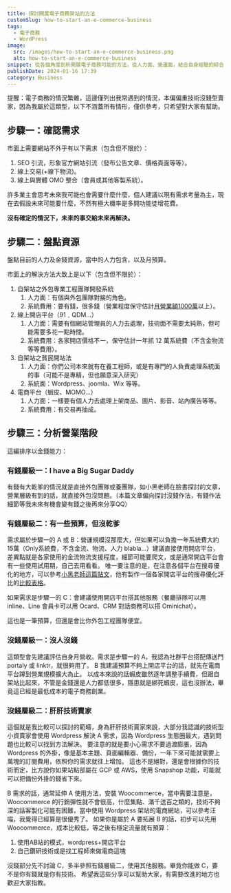 ```yaml
---
title: 探討開展電子商務架站的方法
customSlug: how-to-start-an-e-commerce-business
tags:
  - 電子商務
  - WordPress
image:
  src: /images/how-to-start-an-e-commerce-business.png
  alt: how-to-start-an-e-commerce-business
snippet: 從各個角度剖析開展電子商務可能的方法，從人力面、營運面，結合自身經驗的綜合評估，希望對大家有幫助。
publishDate: 2024-01-16 17:39
category: Business
---
```


提醒：電子商務的情況繁雜，這邊僅列出我常遇到的情況，本偏偏重技術沒錢型賣家，因為我屬於這類型，以下不涵蓋所有情形，僅供參考，只希望對大家有幫助。

## 步驟一：確認需求
市面上需要網站不外乎有以下需求（包含但不限於）：

1. SEO 引流，形象官方網站引流（發布公告文章、價格頁面等等）。
2. 線上交易(+線下物流)。
3. 線上與實體 OMO 整合（會員或其他客製系統）。

許多業主會思考未來我可能也會需要什麼什麼，個人建議以現有需求考量為主，現在去假設未來可能要什麼，不然有極大機率是多開功能徒增花費。

**沒有確定的情況下，未來的事交給未來再解決。**

## 步驟二：盤點資源
盤點目前的人力及金錢資源，當中的人力包含，以及月預算。

市面上的解決方法大致上是以下（包含但不限於）：
1. 自架站之外包專業工程團隊開發系統
   1. 人力面：有個與外包團隊對接的角色。
   2. 系統費用：要有錢，很多錢（營業程度保守估計[月營業額1000萬](https://www.facebook.com/backtrue/posts/pfbid032GgEs2okdwUkRaMotcRjKQoxiqxkzGtjWWP9aqMMjbcKaaK3C8WFtRVPSFBPGaVTl)以上）。
2. 線上開店平台（91﹑QDM…）
   1. 人力面：需要有個網站管理員的人力去處理，技術面不需要太純熟，但可能需要多花一點時間。
   2. 系統費用：各家開店價格不一，保守估計一年抓 12 萬系統費（不含金物流等等費用）。
3. 自架站之貧民開站法
   1. 人力面：你們公司本來就有在養工程師，或是有專門的人負責處理系統面的事（可能不是專精，但也願意深入研究）
   2. 系統面：Wordpress、joomla、Wix 等等。
4. 電商平台（蝦皮、MOMO…）
   1. 人力面：一樣要有個人力去處理上架商品、圖片、影音、站內廣告等等。
   2. 系統費用：有交易再抽成。

## 步驟三：分析營業階段
這編排序以金錢能力：

### 有錢層級一：I have a Big Sugar Daddy
有錢有大乾爹的情況就是直接外包團隊或養團隊，如小黑老師在臉書探討的文章，營業層級有到的話，就直接外包沒問題。（本篇文章偏向探討沒錢作法，有錢作法細節等我未來有機會變有錢之後再來分享QQ）

### 有錢層級二：有一些預算，但沒乾爹
需求屬於步驟一的 A 或 B：營運規模沒那麼大，但如果可以負擔一年系統費大約15萬（Only系統費，不含金流、物流、人力 blabla…）建議直接使用開店平台，差異點就是各家使用的金流物流支援程度，細節可能要爬文，或是通常開店平台會有一些使用試用期，自己去用看看。
唯一要注意的是，在注意各個平台在搜尋優化的地方，可以參考[小黑老師這篇貼文](https://www.facebook.com/backtrue/posts/pfbid0iSZtZC7yLhA8WdWhyifCAkZUW5D3jJiD3SJy7ABvtbUXch6LZrLEnp6hUaRTBwNml)，他有製作一個各家開店平台的搜尋優化評比的[比較表格](https://app.heptabase.com/524d479f-6451-43be-a51c-edf235da26a2/card/2ba3a86e-886a-4d6c-8f8c-67f68001d244)。

如果需求是步驟一的 C：會建議使用開店平台搭其他服務（餐廳排隊可以用inline、Line 會員卡可以用 Ocard、CRM 對話商務可以搭 Ominichat）。

這也是一筆預算，但還是會比你外包工程團隊便宜。

### 沒錢層級一：沒人沒錢
這類型會先建議評估自身月營收。需求是步驟一的 A，我認為社群平台搭配傳送門 portaly 或 linktr，就很夠用了。
B 我建議預算不夠上開店平台的話，就先在電商平台蹲到營業規模擴大為止。
以成本來說的話蝦皮雖然逐年調整手續費，但跟自架站比起來，不管是金錢還是人力都低很多，隱患就是綁死蝦皮，這也沒辦法，畢竟這已經是最低成本的電子商務創業。

### 沒錢層級二：肝肝技術賣家
這個就是我比較可以探討的範疇，身為肝肝技術賣家來說，大部分我認識的技術型小資賣家會使用 Wordpress 解決 A 需求，因為 Wordpress 生態圈最大，遇到問題也比較可以找到方法解決。
要注意的就是要小心需求不要過渡膨脹，因為 Wordpress 的外掛，像是基本主題、頁面編輯器、備份，一年下來可能就需要上萬塊的訂閱費用，依照你的需求就往上增加。
這也不是絕對，還是會根據你的技術而定，比方說你如果站點部屬在 GCP 或 AWS，使用 Snapshop 功能，可能就可以把備份外掛的錢省下來。

B 需求的話，通常延伸 A 使用方法，安裝 Woocommerce，當中需要注意是，Woocommerce 的行銷彈性就不會很高，什麼集點、滿千送百之類的，技術不夠深的話客製化可能有困難，當中使用 Wordpress 架站的電商網站，可以參考汪喵，我覺得已經算是很優秀了。
如果你是屬於 A 要拓展 B 的話，初步可以先用 Woocommerce，成本比較低，等之後有穩定流量就有預算：

1. 使用AB站的模式，wordpress+開店平台
2. 自己鑽研技術或是找工程師來做電商這塊

沒錢部分先不討論 C，多半參照有錢層級二，使用其他服務。畢竟你能做 C，要不是你有錢就是你有技術。
希望我這些分享可以幫助大家，有需要改進的地方也歡迎大家指教。 